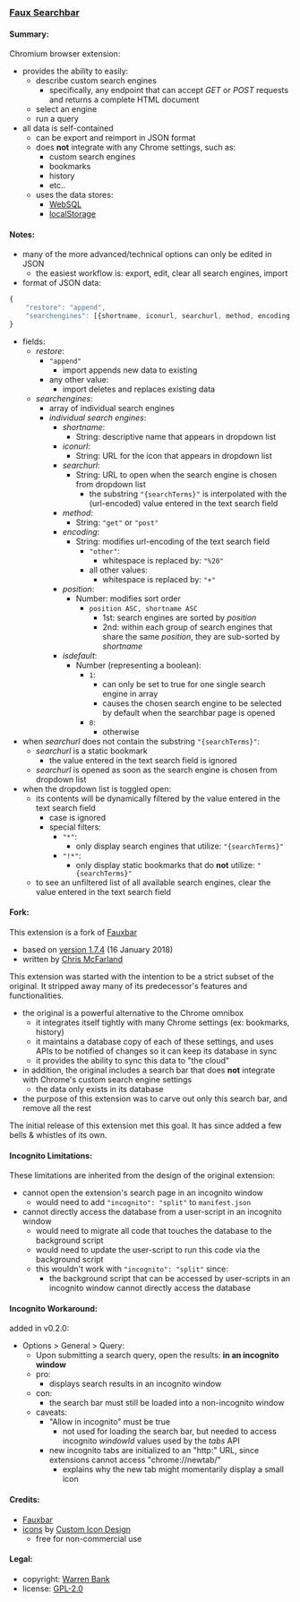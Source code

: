 ### [Faux Searchbar](https://github.com/warren-bank/crx-faux-searchbar)

#### Summary:

Chromium browser extension:
* provides the ability to easily:
  * describe custom search engines
    * specifically, any endpoint that can accept _GET_ or _POST_ requests and returns a complete HTML document
  * select an engine
  * run a query
* all data is self-contained
  * can be export and reimport in JSON format
  * does __not__ integrate with any Chrome settings, such as:
    * custom search engines
    * bookmarks
    * history
    * etc..
  * uses the data stores:
    * [WebSQL](https://en.wikipedia.org/wiki/Web_SQL_Database)
    * [localStorage](https://en.wikipedia.org/wiki/Web_storage#localStorage)

#### Notes:

* many of the more advanced/technical options can only be edited in JSON
  * the easiest workflow is: export, edit, clear all search engines, import
* format of JSON data:
```javascript
{
    "restore": "append",
    "searchengines": [{shortname, iconurl, searchurl, method, encoding, position, isdefault}]
}
```
* fields:
  * _restore_:
    * `"append"`
      * import appends new data to existing
    * any other value:
      * import deletes and replaces existing data
  * _searchengines_:
    * array of individual search engines
    * _individual search engines_:
      * _shortname_:
        * String: descriptive name that appears in dropdown list
      * _iconurl_:
        * String: URL for the icon that appears in dropdown list
      * _searchurl_:
        * String: URL to open when the search engine is chosen from dropdown list
          * the substring `"{searchTerms}"` is interpolated with the (url-encoded) value entered in the text search field
      * _method_:
        * String: `"get"` or `"post"`
      * _encoding_:
        * String: modifies url-encoding of the text search field
          * `"other"`:
            * whitespace is replaced by: `"%20"`
          * all other values:
            * whitespace is replaced by: `"+"`
      * _position_:
        * Number: modifies sort order
          * `position ASC, shortname ASC`
            * 1st: search engines are sorted by _position_
            * 2nd: within each group of search engines that share the same _position_, they are sub-sorted by _shortname_
      * _isdefault_:
        * Number (representing a boolean):
          * `1`:
            * can only be set to true for one single search engine in array
            * causes the chosen search engine to be selected by default when the searchbar page is opened
          * `0`:
            * otherwise
* when _searchurl_ does not contain the substring `"{searchTerms}"`:
  * _searchurl_ is a static bookmark
    * the value entered in the text search field is ignored
  * _searchurl_ is opened as soon as the search engine is chosen from dropdown list
* when the dropdown list is toggled open:
  * its contents will be dynamically filtered by the value entered in the text search field
    * case is ignored
    * special filters:
      * `"*"`:
        - only display search engines that utilize: `"{searchTerms}"`
      * `"!*"`:
        - only display static bookmarks that do __not__ utilize: `"{searchTerms}"`
  * to see an unfiltered list of all available search engines, clear the value entered in the text search field

#### Fork:

This extension is a fork of [Fauxbar](https://github.com/ChrisNZL/Fauxbar)
* based on [version 1.7.4](https://github.com/ChrisNZL/Fauxbar/tree/57f1271ff90321c26ce13493efb13098c47c8093) (16 January 2018)
* written by [Chris McFarland](https://github.com/ChrisNZL)

This extension was started with the intention to be a strict subset of the original. It stripped away many of its predecessor's features and functionalities.
* the original is a powerful alternative to the Chrome omnibox
  * it integrates itself tightly with many Chrome settings (ex: bookmarks, history)
  * it maintains a database copy of each of these settings, and uses APIs to be notified of changes so it can keep its database in sync
  * it provides the ability to sync this data to "the cloud"
* in addition, the original includes a search bar that does __not__ integrate with Chrome's custom search engine settings
  * the data only exists in its database
* the purpose of this extension was to carve out only this search bar, and remove all the rest

The initial release of this extension met this goal. It has since added a few bells &amp; whistles of its own.

#### Incognito Limitations:

These limitations are inherited from the design of the original extension:
* cannot open the extension's search page in an incognito window
  * would need to add `"incognito": "split"` to `manifest.json`
* cannot directly access the database from a user-script in an incognito window
  * would need to migrate all code that touches the database to the background script
  * would need to update the user-script to run this code via the background script
  * this wouldn't work with `"incognito": "split"` since:
    * the background script that can be accessed by user-scripts in an incognito window cannot directly access the database

#### Incognito Workaround:

added in v0.2.0:
* Options &gt; General &gt; Query:
  * Upon submitting a search query, open the results: __in an incognito window__
  * pro:
    * displays search results in an incognito window
  * con:
    * the search bar must still be loaded into a non-incognito window
  * caveats:
    * "Allow in incognito" must be true
      * not used for loading the search bar, but needed to access incognito _windowId_ values used by the _tabs_ API
    * new incognito tabs are initialized to an "http:" URL, since extensions cannot access "chrome://newtab/"
      * explains why the new tab might momentarily display a small icon

#### Credits:

* [Fauxbar](https://github.com/ChrisNZL/Fauxbar)
* [icons](http://www.iconarchive.com/show/mono-general-2-icons-by-custom-icon-design/search-icon.html) by [Custom Icon Design](http://www.customicondesign.com/)
  * free for non-commercial use

#### Legal:

* copyright: [Warren Bank](https://github.com/warren-bank)
* license: [GPL-2.0](https://www.gnu.org/licenses/old-licenses/gpl-2.0.txt)
